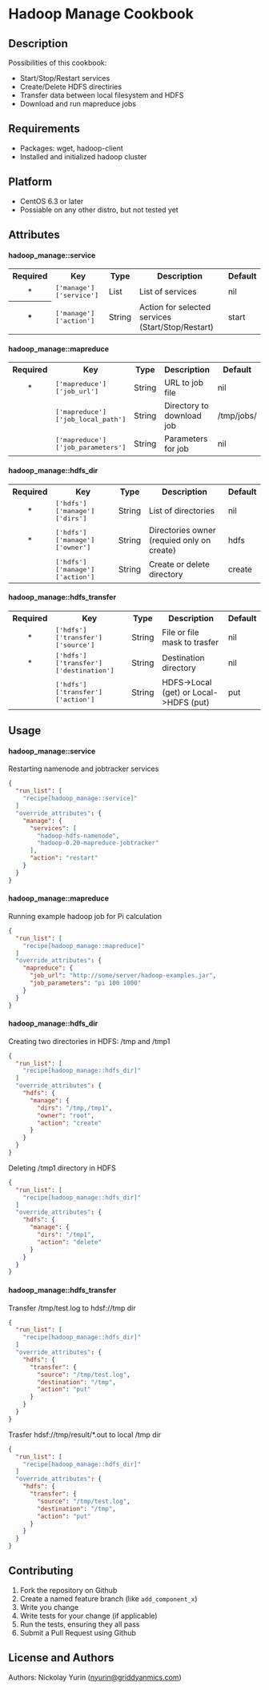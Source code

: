 Hadoop Manage Cookbook
=================
Description
-----------
Possibilities of this cookbook:
<ul>
<li>Start/Stop/Restart services</li>
<li>Create/Delete HDFS directiries</li>
<li>Transfer data between local filesystem and HDFS</li>
<li>Download and run mapreduce jobs</li>
</ul>

Requirements
------------
<ul>
<li>Packages: wget, hadoop-client</li>
<li>Installed and initialized hadoop cluster</li>
</ul>

Platform
--------
<ul>
<li>CentOS 6.3 or later</li>
<li>Possiable on any other distro, but not tested yet</li>
</ul>

Attributes
----------
#### hadoop_manage::service
<table>
  <tr>
    <th>Required</th>
    <th>Key</th>
    <th>Type</th>
    <th>Description</th>
    <th>Default</th>
  </tr>
  <tr>
    <td align="middle">*</td>
    <td><tt>['manage']['service']</tt></td>
    <td>List</td>
    <td>List of services</td>
    <td>nil</td>
  </tr>
  <tr>
    <th align="middle">*</th>
    <td><tt>['manage']['action']</tt></td>
    <td>String</td>
    <td>Action for selected services (Start/Stop/Restart)</td>
    <td>start</td>
  </tr>
</table>

#### hadoop_manage::mapreduce
<table>
  <tr>
    <th>Required</th>
    <th>Key</th>
    <th>Type</th>
    <th>Description</th>
    <th>Default</th>
  </tr>
  <tr>
    <td align="middle">*</td>
    <td><tt>['mapreduce']['job_url']</tt></td>
    <td>String</td>
    <td>URL to job file</td>
    <td>nil</td>
  </tr>
  <tr>
    <td align="middle"></td>
    <td><tt>['mapreduce']['job_local_path']</tt></td>
    <td>String</td>
    <td>Directory to download job</td>
    <td>/tmp/jobs/</td>
  </tr>
  <tr>
    <td align="middle"></td>
    <td><tt>['mapreduce']['job_parameters']</tt></td>
    <td>String</td>
    <td>Parameters for job</td>
    <td>nil</td>
  </tr>
</table>

#### hadoop_manage::hdfs_dir
<table>
  <tr>
    <th>Required</th>
    <th>Key</th>
    <th>Type</th>
    <th>Description</th>
    <th>Default</th>
  </tr>
  <tr>
    <td align="middle">*</td>
    <td><tt>['hdfs']['manage']['dirs']</tt></td>
    <td>String</td>
    <td>List of directories</td>
    <td>nil</td>
  </tr>
  <tr>
    <td align="middle">*</td>
    <td><tt>['hdfs']['manage']['owner']</tt></td>
    <td>String</td>
    <td>Directories owner (requied only on create)</td>
    <td>hdfs</td>
  </tr>
  <tr>
    <td align="middle"></td>
    <td><tt>['hdfs']['manage']['action']</tt></td>
    <td>String</td>
    <td>Create or delete directory</td>
    <td>create</td>
  </tr>
</table>

#### hadoop_manage::hdfs_transfer
<table>
  <tr>
    <th>Required</th>
    <th>Key</th>
    <th>Type</th>
    <th>Description</th>
    <th>Default</th>
  </tr>
  <tr>
    <td align="middle">*</td>
    <td><tt>['hdfs']['transfer']['source']</tt></td>
    <td>String</td>
    <td>File or file mask to trasfer</td>
    <td>nil</td>
  </tr>
  <tr>
    <td align="middle">*</td>
    <td><tt>['hdfs']['transfer']['destination']</tt></td>
    <td>String</td>
    <td>Destination directory</td>
    <td>nil</td>
  </tr>
  <tr>
    <td align="middle"></td>
    <td><tt>['hdfs']['transfer']['action']</tt></td>
    <td>String</td>
    <td>HDFS->Local (get) or Local->HDFS (put)</td>
    <td>put</td>
  </tr>
</table>

#### 
Usage
-----
#### hadoop_manage::service
Restarting namenode and jobtracker services
```json
{
  "run_list": [
    "recipe[hadoop_manage::service]"
  ]
  "override_attributes": {
    "manage": {
      "services": [ 
        "hadoop-hdfs-namenode", 
        "hadoop-0.20-mapreduce-jobtracker" 
      ],
      "action": "restart"
    }
  }
}
```

#### hadoop_manage::mapreduce
Running example hadoop job for Pi calculation
```json
{
  "run_list": [
    "recipe[hadoop_manage::mapreduce]"
  ]
  "override_attributes": {
    "mapreduce": {
      "job_url": "http://some/server/hadoop-examples.jar",
      "job_parameters": "pi 100 1000"
    }
  }
}
```

#### hadoop_manage::hdfs_dir
Creating two directories in HDFS: /tmp and /tmp1
```json
{
  "run_list": [
    "recipe[hadoop_manage::hdfs_dir]"
  ]
  "override_attributes": {
    "hdfs": {
      "manage": {
        "dirs": "/tmp,/tmp1",
        "owner": "root",
        "action": "create"
      }
    }
  }
}
```

Deleting /tmp1 directory in HDFS
```json
{
  "run_list": [
    "recipe[hadoop_manage::hdfs_dir]"
  ]
  "override_attributes": {
    "hdfs": {
      "manage": {
        "dirs": "/tmp1",
        "action": "delete"
      }
    }
  }
}
```


#### hadoop_manage::hdfs_transfer
Transfer /tmp/test.log to hdsf://tmp dir
```json
{
  "run_list": [
    "recipe[hadoop_manage::hdfs_dir]"
  ]
  "override_attributes": {
    "hdfs": {
      "transfer": {
        "source": "/tmp/test.log",
        "destination": "/tmp",
        "action": "put"
      }
    }
  }
}
```

Trasfer hdsf://tmp/result/*.out to local /tmp dir
```json
{
  "run_list": [
    "recipe[hadoop_manage::hdfs_dir]"
  ]
  "override_attributes": {
    "hdfs": {
      "transfer": {
        "source": "/tmp/test.log",
        "destination": "/tmp",
        "action": "put"
      }
    }
  }
}
```


Contributing
------------
1. Fork the repository on Github
2. Create a named feature branch (like `add_component_x`)
3. Write you change
4. Write tests for your change (if applicable)
5. Run the tests, ensuring they all pass
6. Submit a Pull Request using Github

License and Authors
-------------------
Authors: Nickolay Yurin (nyurin@griddyanmics.com)
